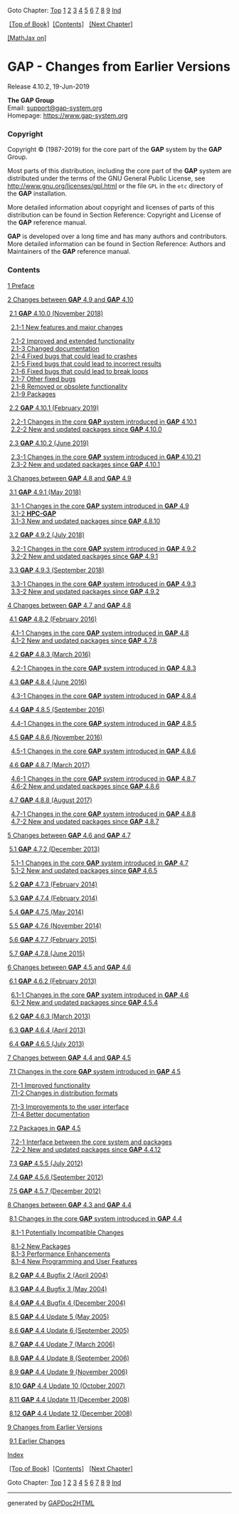 Goto Chapter: [Top](chap0.html) [1](chap1.html) [2](chap2.html)
[3](chap3.html) [4](chap4.html) [5](chap5.html) [6](chap6.html)
[7](chap7.html) [8](chap8.html) [9](chap9.html) [Ind](chapInd.html)

 [\[Top of Book\]](chap0.html)  [\[Contents\]](chap0.html#contents) 
 [\[Next Chapter\]](chap1.html) 

[\[MathJax on\]](chap0_mj.html)

# GAP - Changes from Earlier Versions

Release 4.10.2, 19-Jun-2019

**The GAP Group**  
Email: <support@gap-system.org>  
Homepage: <https://www.gap-system.org>

### Copyright

Copyright © (1987-2019) for the core part of the **GAP** system by the
**GAP** Group.

Most parts of this distribution, including the core part of the **GAP**
system are distributed under the terms of the GNU General Public
License, see <http://www.gnu.org/licenses/gpl.html> or the file `GPL` in
the `etc` directory of the **GAP** installation.

More detailed information about copyright and licenses of parts of this
distribution can be found in Section Reference: Copyright and License of
the **GAP** reference manual.

**GAP** is developed over a long time and has many authors and
contributors. More detailed information can be found in Section
Reference: Authors and Maintainers of the **GAP** reference manual.

### Contents

[1 Preface](chap1.html#X874E1D45845007FE)

[2 Changes between **GAP** 4.9 and **GAP**
4.10](chap2.html#X795B238486D0ABCD)

 [2.1 **GAP** 4.10.0 (November 2018)](chap2.html#X7AC99045788C39ED) 

  
  [2.1-1 New features and major changes](chap2.html#X7D6E0C387D13B429) 
  
  [2.1-2 Improved and extended
functionality](chap2.html#X7D7FE19B7F8235E5)    
  [2.1-3 Changed documentation](chap2.html#X82A7352D8641A11E)    
  [2.1-4 Fixed bugs that could lead to
crashes](chap2.html#X842F3691816406D6)    
  [2.1-5 Fixed bugs that could lead to incorrect
results](chap2.html#X7D8629AE7B18F72B)    
  [2.1-6 Fixed bugs that could lead to break
loops](chap2.html#X86F4ECE78773DE72)    
  [2.1-7 Other fixed bugs](chap2.html#X8470A7907B252827)    
  [2.1-8 Removed or obsolete
functionality](chap2.html#X7E82CC3E7C54ACEC)    
  [2.1-9 Packages](chap2.html#X844ECC8387ADC6D7) 

 [2.2 **GAP** 4.10.1 (February 2019)](chap2.html#X858254CF7D9DE943) 

  
  [2.2-1 Changes in the core **GAP** system introduced in **GAP**
4.10.1](chap2.html#X785A404B8565D020)    
  [2.2-2 New and updated packages since **GAP**
4.10.0](chap2.html#X7D3DEF227BFDF572) 

 [2.3 **GAP** 4.10.2 (June 2019)](chap2.html#X788B3576809DC149) 

  
  [2.3-1 Changes in the core **GAP** system introduced in **GAP**
4.10.21](chap2.html#X7B1174477F4EB41B)    
  [2.3-2 New and updated packages since **GAP**
4.10.1](chap2.html#X7A4D9C2B857C8C78) 

[3 Changes between **GAP** 4.8 and **GAP**
4.9](chap3.html#X7DE3F944789F9676)

 [3.1 **GAP** 4.9.1 (May 2018)](chap3.html#X7E74F2127F858880) 

  
  [3.1-1 Changes in the core **GAP** system introduced in **GAP**
4.9](chap3.html#X87E35B7B7D7B2AF6)    
  [3.1-2 **HPC-GAP**](chap3.html#X7F52B77B7DBACC17)    
  [3.1-3 New and updated packages since **GAP**
4.8.10](chap3.html#X875343D47A7B5E62) 

 [3.2 **GAP** 4.9.2 (July 2018)](chap3.html#X788623D37D59433D) 

  
  [3.2-1 Changes in the core **GAP** system introduced in **GAP**
4.9.2](chap3.html#X80F675A48712F934)    
  [3.2-2 New and updated packages since **GAP**
4.9.1](chap3.html#X85F5CB9C80D89E10) 

 [3.3 **GAP** 4.9.3 (September 2018)](chap3.html#X7DCF1B2984AEB7F0) 

  
  [3.3-1 Changes in the core **GAP** system introduced in **GAP**
4.9.3](chap3.html#X878606AD8708A3AF)    
  [3.3-2 New and updated packages since **GAP**
4.9.2](chap3.html#X7C655E8782735518) 

[4 Changes between **GAP** 4.7 and **GAP**
4.8](chap4.html#X78E4871E83067AB2)

 [4.1 **GAP** 4.8.2 (February 2016)](chap4.html#X79FD32317A501139) 

  
  [4.1-1 Changes in the core **GAP** system introduced in **GAP**
4.8](chap4.html#X809328727BE7E536)    
  [4.1-2 New and updated packages since **GAP**
4.7.8](chap4.html#X82C1E2C67F40F08E) 

 [4.2 **GAP** 4.8.3 (March 2016)](chap4.html#X7A20BE707ADF7026) 

  
  [4.2-1 Changes in the core **GAP** system introduced in **GAP**
4.8.3](chap4.html#X879A200E81946C6F) 

 [4.3 **GAP** 4.8.4 (June 2016)](chap4.html#X7B972D037B89F4F7) 

  
  [4.3-1 Changes in the core **GAP** system introduced in **GAP**
4.8.4](chap4.html#X7E7C695481D3E9AF) 

 [4.4 **GAP** 4.8.5 (September 2016)](chap4.html#X7878A4097FDB663D) 

  
  [4.4-1 Changes in the core **GAP** system introduced in **GAP**
4.8.5](chap4.html#X790C1A5D81C9B334) 

 [4.5 **GAP** 4.8.6 (November 2016)](chap4.html#X82FEFE5A7B7EF603) 

  
  [4.5-1 Changes in the core **GAP** system introduced in **GAP**
4.8.6](chap4.html#X809C8F4681E75C99) 

 [4.6 **GAP** 4.8.7 (March 2017)](chap4.html#X7D60AECE7957C682) 

  
  [4.6-1 Changes in the core **GAP** system introduced in **GAP**
4.8.7](chap4.html#X87ECFC4F81FD0602)    
  [4.6-2 New and updated packages since **GAP**
4.8.6](chap4.html#X7C0FA46587A3CEFB) 

 [4.7 **GAP** 4.8.8 (August 2017)](chap4.html#X822D0A3E85F800B3) 

  
  [4.7-1 Changes in the core **GAP** system introduced in **GAP**
4.8.8](chap4.html#X7EE70D9681685719)    
  [4.7-2 New and updated packages since **GAP**
4.8.7](chap4.html#X7B7FD76C7D5787DF) 

[5 Changes between **GAP** 4.6 and **GAP**
4.7](chap5.html#X7C361B5F862188D4)

 [5.1 **GAP** 4.7.2 (December 2013)](chap5.html#X81CB2A15826D4AFB) 

  
  [5.1-1 Changes in the core **GAP** system introduced in **GAP**
4.7](chap5.html#X7998D9AB780EC4DE)    
  [5.1-2 New and updated packages since **GAP**
4.6.5](chap5.html#X8536D3AE87C31A56) 

 [5.2 **GAP** 4.7.3 (February 2014)](chap5.html#X80EA4AA07A9A4A4D) 

 [5.3 **GAP** 4.7.4 (February 2014)](chap5.html#X795A5A517CDC5C91) 

 [5.4 **GAP** 4.7.5 (May 2014)](chap5.html#X80E231E67E972DB5) 

 [5.5 **GAP** 4.7.6 (November 2014)](chap5.html#X80763B757AC31C33) 

 [5.6 **GAP** 4.7.7 (February 2015)](chap5.html#X7F3DFFFF86F3B1F0) 

 [5.7 **GAP** 4.7.8 (June 2015)](chap5.html#X80D11C6780BB54A2) 

[6 Changes between **GAP** 4.5 and **GAP**
4.6](chap6.html#X809ACE9A7DB63A3B)

 [6.1 **GAP** 4.6.2 (February 2013)](chap6.html#X7AE9D2F086E11238) 

  
  [6.1-1 Changes in the core **GAP** system introduced in **GAP**
4.6](chap6.html#X7EE8AAA27E920B1E)    
  [6.1-2 New and updated packages since **GAP**
4.5.4](chap6.html#X8262CB4279E9D374) 

 [6.2 **GAP** 4.6.3 (March 2013)](chap6.html#X819FA4607D642A92) 

 [6.3 **GAP** 4.6.4 (April 2013)](chap6.html#X7F304046877CF484) 

 [6.4 **GAP** 4.6.5 (July 2013)](chap6.html#X811FB2407ED4AB5D) 

[7 Changes between **GAP** 4.4 and **GAP**
4.5](chap7.html#X84D336197CBC3777)

 [7.1 Changes in the core **GAP** system introduced in **GAP**
4.5](chap7.html#X87783FB985375B5F) 

  
  [7.1-1 Improved functionality](chap7.html#X84FC44718386FA1A)    
  [7.1-2 Changes in distribution formats](chap7.html#X7E24E9DE7CADD1B7) 
  
  [7.1-3 Improvements to the user
interface](chap7.html#X80AB8641792E74C9)    
  [7.1-4 Better documentation](chap7.html#X81318FC0873923C3) 

 [7.2 Packages in **GAP** 4.5](chap7.html#X7CD19B647C39B3F7) 

  
  [7.2-1 Interface between the core system and
packages](chap7.html#X7E8089C881AB6BA1)    
  [7.2-2 New and updated packages since **GAP**
4.4.12](chap7.html#X7D1ECE3D8403AC6F) 

 [7.3 **GAP** 4.5.5 (July 2012)](chap7.html#X7DB3678580B402F1) 

 [7.4 **GAP** 4.5.6 (September 2012)](chap7.html#X85A84FF97CCEAA08) 

 [7.5 **GAP** 4.5.7 (December 2012)](chap7.html#X78C0EBF8860AF110) 

[8 Changes between **GAP** 4.3 and **GAP**
4.4](chap8.html#X84747575872E4F81)

 [8.1 Changes in the core **GAP** system introduced in **GAP**
4.4](chap8.html#X80084CB083AB949F) 

  
  [8.1-1 Potentially Incompatible Changes](chap8.html#X7C5AC61F824086D6)
   
  [8.1-2 New Packages](chap8.html#X7D9702E3815BE9FB)    
  [8.1-3 Performance Enhancements](chap8.html#X7DA8709A850E772D)    
  [8.1-4 New Programming and User
Features](chap8.html#X83E1A0D87D3D1EAF) 

 [8.2 **GAP** 4.4 Bugfix 2 (April 2004)](chap8.html#X814A860E7B203FCF) 

 [8.3 **GAP** 4.4 Bugfix 3 (May 2004)](chap8.html#X7C4492557E1EA74C) 

 [8.4 **GAP** 4.4 Bugfix 4 (December
2004)](chap8.html#X78844C2C83310762) 

 [8.5 **GAP** 4.4 Update 5 (May 2005)](chap8.html#X7E6E6B7A7F6616CC) 

 [8.6 **GAP** 4.4 Update 6 (September
2005)](chap8.html#X784D15477A825A78) 

 [8.7 **GAP** 4.4 Update 7 (March 2006)](chap8.html#X786A20E17B11DAFD) 

 [8.8 **GAP** 4.4 Update 8 (September
2006)](chap8.html#X83D5AF3679B8F685) 

 [8.9 **GAP** 4.4 Update 9 (November
2006)](chap8.html#X7E9F0AB1807D6B64) 

 [8.10 **GAP** 4.4 Update 10 (October
2007)](chap8.html#X8499C5CA7CD76125) 

 [8.11 **GAP** 4.4 Update 11 (December
2008)](chap8.html#X86F8AE877C7699E1) 

 [8.12 **GAP** 4.4 Update 12 (December
2008)](chap8.html#X87EF7820794F3C59) 

[9 Changes from Earlier Versions](chap9.html#X7F5DE9997CF43125)

 [9.1 Earlier Changes](chap9.html#X8205C966783E6F37) 

[Index](chapInd.html)

  

 [\[Top of Book\]](chap0.html)  [\[Contents\]](chap0.html#contents) 
 [\[Next Chapter\]](chap1.html) 

Goto Chapter: [Top](chap0.html) [1](chap1.html) [2](chap2.html)
[3](chap3.html) [4](chap4.html) [5](chap5.html) [6](chap6.html)
[7](chap7.html) [8](chap8.html) [9](chap9.html) [Ind](chapInd.html)

-----

generated by
[GAPDoc2HTML](http://www.math.rwth-aachen.de/~Frank.Luebeck/GAPDoc)
